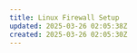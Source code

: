 ```yaml
---
title: Linux Firewall Setup
updated: 2025-03-26 02:05:38Z
created: 2025-03-26 02:05:30Z
---
```


&nbsp;